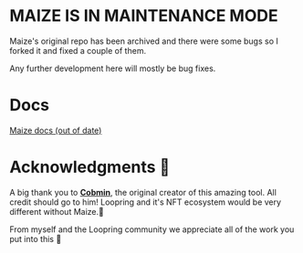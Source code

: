 # MAIZE IS IN MAINTENANCE MODE 

Maize's original repo has been archived and there were some bugs so I forked it and fixed a couple of them.

Any further development here will mostly be bug fixes.

# Docs

[Maize docs (out of date)](https://www.maize.run/)

# Acknowledgments 🌟
A big thank you to [**Cobmin**](https://github.com/jacobhuberdotme), the original creator of this amazing tool. All credit should go to him! Loopring and it's NFT ecosystem would be very different without Maize.💙

From myself and the Loopring community we appreciate all of the work you put into this 🙏
